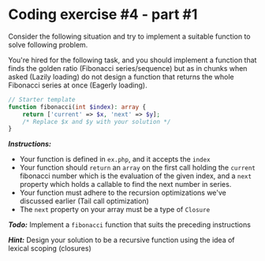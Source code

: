 # Coding exercise #4 - part #1

Consider the following situation and try to implement a suitable function
to solve following problem.

You're hired for the following task, and you should implement a function that finds the golden ratio (Fibonacci series/sequence) but as in chunks when asked (Lazily loading) do not design a function that returns the whole Fibonacci series at once (Eagerly loading).

```php
// Starter template
function fibonacci(int $index): array {
	return ['current' => $x, 'next' => $y];
	/* Replace $x and $y with your solution */
}
```

**_Instructions:_**

- Your function is defined in `ex.php`, and it accepts the `index`
- Your function should `return` an `array` on the first call holding the `current` fibonacci number which is the evaluation of the given index, and a `next` property which holds a callable to find the next number in series.
- Your function must adhere to the recursion optimizations we've discussed earlier (Tail call optimization)
- The `next` property on your array must be a type of `Closure`

**_Todo:_** Implement a `fibonacci` function that suits the preceding instructions

**_Hint:_** Design your solution to be a recursive function using the idea of lexical scoping (closures)
